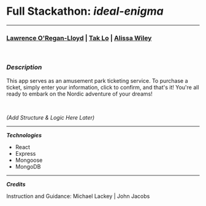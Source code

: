 # Full Stackathon: _ideal-enigma_

---

### [Lawrence O'Regan-Lloyd](https://www.linkedin.com/in/lawrenceol/) | [Tak Lo](https://www.linkedin.com/in/takkwanlo/) | [Alissa Wiley](https://www.linkedin.com/in/alissaestelle/)

<br>

### **_Description_**

This app serves as an amusement park ticketing service. To purchase a ticket, simply enter your information, click to confirm, and that's it! You're all ready to embark on the Nordic adventure of your dreams!

<br>

_(Add Structure & Logic Here Later)_

---

**_Technologies_**

- React
- Express
- Mongoose
- MongoDB

---

**_Credits_**

Instruction and Guidance: Michael Lackey | John Jacobs
